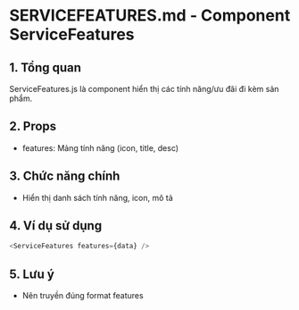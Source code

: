 # SERVICEFEATURES.md - Component ServiceFeatures

## 1. Tổng quan
ServiceFeatures.js là component hiển thị các tính năng/ưu đãi đi kèm sản phẩm.

## 2. Props
- features: Mảng tính năng (icon, title, desc)

## 3. Chức năng chính
- Hiển thị danh sách tính năng, icon, mô tả

## 4. Ví dụ sử dụng
```js
<ServiceFeatures features={data} />
```

## 5. Lưu ý
- Nên truyền đúng format features